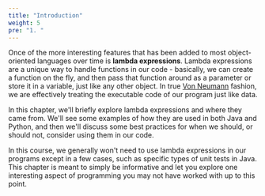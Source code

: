 ```yaml
---
title: "Introduction"
weight: 5
pre: "1. "
---
```


Once of the more interesting features that has been added to most object-oriented languages over time is **lambda expressions**. Lambda expressions are a unique way to handle functions in our code - basically, we can create a function on the fly, and then pass that function around as a parameter or store it in a variable, just like any other object. In true [Von Neumann](https://en.wikipedia.org/wiki/Von_Neumann_architecture) fashion, we are effectively treating the executable code of our program just like data. 

In this chapter, we'll briefly explore lambda expressions and where they came from. We'll see some examples of how they are used in both Java and Python, and then we'll discuss some best practices for when we should, or should not, consider using them in our code. 

In this course, we generally won't need to use lambda expressions in our programs except in a few cases, such as specific types of unit tests in Java. This chapter is meant to simply be informative and let you explore one interesting aspect of programming you may not have worked with up to this point.
